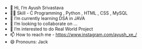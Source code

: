 - 👋 Hi, I’m Ayush Srivastava
-  👨‍💻 Skill - C Programming , Python , HTML , CSS , MySQL  
- 🌱 I’m currently learning DSA in JAVA 
- 💞️ I’m looking to collaborate on ...
- 👀 I’m interested to do Real World Project
- 📫 How to reach me - https://www.instagram.com/ayush_xe_/
- 😄 Pronouns: Jack 
